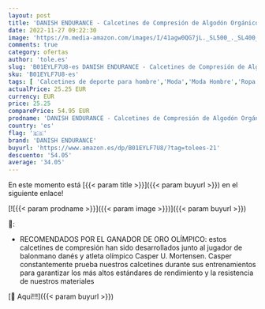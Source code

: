 ```yaml
---
layout: post
title: 'DANISH ENDURANCE - Calcetines de Compresión de Algodón Orgánico  para Mujer y Hombre  para Deporte  Running  Varices  Recuperación  Embarazo  Circulación Sanguínea  Vuelos  Trombosis  Enfermeras  Médicos  1 y 3 Pares  3 x Negro  EU 39-42 '
date: 2022-11-27 09:22:30
image: 'https://m.media-amazon.com/images/I/41agw0QG7jL._SL500_._SL400_.jpg'
comments: true
category: ofertas
author: 'tole.es'
slug: 'B01EYLF7U8-es DANISH ENDURANCE - Calcetines de Compresión de Algodón...'
sku: 'B01EYLF7U8-es'
tags: [ 'Calcetines de deporte para hombre','Moda','Moda Hombre','Ropa de hombre','Ropa deportiva para hombre','danish endurance','embarazo','🇪🇸', ]
actualPrice: 25.25 EUR
currency: EUR
price: 25.25
comparePrice: 54.95 EUR
prodname: 'DANISH ENDURANCE - Calcetines de Compresión de Algodón Orgánico  para Mujer y Hombre  para Deporte  Running  Varices  Recuperación  Embarazo  Circulación Sanguínea  Vuelos  Trombosis  Enfermeras  Médicos  1 y 3 Pares  3 x Negro  EU 39-42 '
country: 'es'
flag: '🇪🇸'
brand: 'DANISH ENDURANCE'
buyurl: 'https://www.amazon.es/dp/B01EYLF7U8/?tag=tolees-21'
descuento: '54.05'
average: '34.05'
---
```


En este momento está [{{< param title >}}]({{< param buyurl >}}) en el siguiente enlace!

[![{{< param prodname >}}]({{< param image >}})]({{< param buyurl >}})

🔎:

- RECOMENDADOS POR EL GANADOR DE ORO OLÍMPICO: estos calcetines de compresión han sido desarrollados junto al jugador de balonmano danés y atleta olímpico Casper U. Mortensen. Casper constantemente prueba nuestros calcetines durante sus entrenamientos para garantizar los más altos estándares de rendimiento y la resistencia de nuestros materiales

[🛒 Aquí!!!]({{< param buyurl >}})
